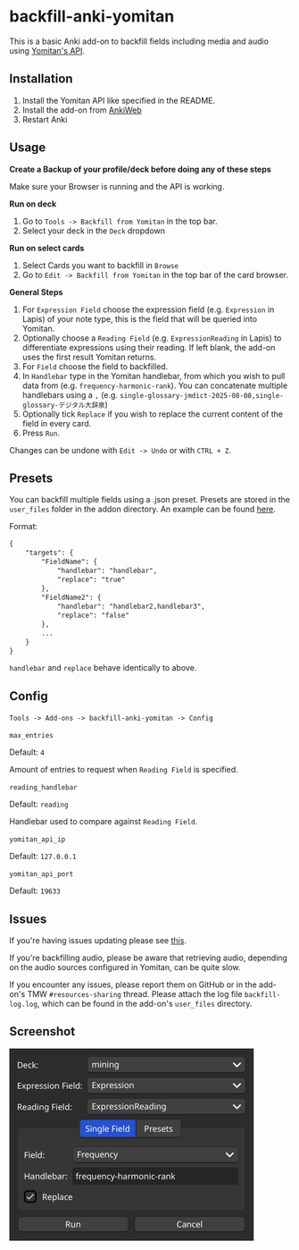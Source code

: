 # backfill-anki-yomitan

This is a basic Anki add-on to backfill fields including media and audio using [Yomitan's API](https://github.com/Kuuuube/yomitan-api).
## Installation
1. Install the Yomitan API like specified in the README.
2. Install the add-on from [AnkiWeb](https://ankiweb.net/shared/info/1184164376)
3. Restart Anki

## Usage
**Create a Backup of your profile/deck before doing any of these steps**

Make sure your Browser is running and the API is working.

**Run on deck**
1. Go to `Tools -> Backfill from Yomitan` in the top bar.
2. Select your deck in the `Deck` dropdown

**Run on select cards**
1. Select Cards you want to backfill in `Browse`
2. Go to `Edit -> Backfill from Yomitan` in the top bar of the card browser.

**General Steps**
1. For `Expression Field` choose the expression field (e.g. `Expression` in Lapis) of your note type, this is the field that will be queried into Yomitan.
2. Optionally choose a `Reading Field` (e.g. `ExpressionReading` in Lapis) to differentiate expressions using their reading. If left blank, the add-on uses the first result Yomitan returns.
3. For `Field` choose the field to backfilled.
4. In `Handlebar` type in the Yomitan handlebar, from which you wish to pull data from (e.g. `frequency-harmonic-rank`). You can concatenate multiple handlebars using a `,` (e.g. `single-glossary-jmdict-2025-08-08,single-glossary-デジタル大辞泉`)
5. Optionally tick `Replace` if you wish to replace the current content of the field in every card.
6. Press `Run`.

Changes can be undone with `Edit -> Undo` or with `CTRL + Z`.

## Presets
You can backfill multiple fields using a .json preset. Presets are stored in the `user_files` folder in the addon directory. An example can be found [here](https://github.com/Manhhao/backfill-anki-yomitan/tree/main/user_files/lapis.json).

Format:
```
{
    "targets": {
        "FieldName": {
            "handlebar": "handlebar",
            "replace": "true"
        },
        "FieldName2": {
            "handlebar": "handlebar2,handlebar3",
            "replace": "false"
        },
        ...
    }
}
```
`handlebar` and `replace` behave identically to above.

## Config

`Tools -> Add-ons -> backfill-anki-yomitan -> Config`

`max_entries`

Default: `4`

Amount of entries to request when `Reading Field` is specified.

`reading_handlebar`

Default: `reading`

Handlebar used to compare against `Reading Field`.

`yomitan_api_ip`

Default: `127.0.0.1`

`yomitan_api_port`

Default: `19633`

## Issues
If you're having issues updating please see [this](https://github.com/Manhhao/backfill-anki-yomitan/issues/16).

If you're backfilling audio, please be aware that retrieving audio, depending on the audio sources configured in Yomitan, can be quite slow.

If you encounter any issues, please report them on GitHub or in the add-on's TMW `#resources-sharing` thread. Please attach the log file `backfill-log.log`, which can be found in the add-on's `user_files` directory.

## Screenshot
![screenshot](https://github.com/Manhhao/backfill-anki-yomitan/blob/main/screenshot/image.png?raw=true)